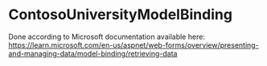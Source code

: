 # ContosoUniversityModelBinding

Done according to Microsoft documentation available here:
https://learn.microsoft.com/en-us/aspnet/web-forms/overview/presenting-and-managing-data/model-binding/retrieving-data
